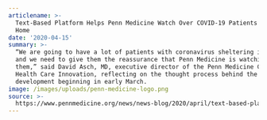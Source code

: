 ```yaml
---
articlename: >-
  Text-Based Platform Helps Penn Medicine Watch Over COVID-19 Patients Safe at
  Home
date: '2020-04-15'
summary: >-
  “We are going to have a lot of patients with coronavirus sheltering in place,
  and we need to give them the reassurance that Penn Medicine is watching over
  them,” said David Asch, MD, executive director of the Penn Medicine Center for
  Health Care Innovation, reflecting on the thought process behind the tool’s
  development beginning in early March.
image: /images/uploads/penn-medicine-logo.png
source: >-
  https://www.pennmedicine.org/news/news-blog/2020/april/text-based-platform-helps-penn-watch-over-covid19-patients-safe-at-home
---
```


